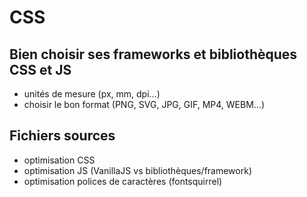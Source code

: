 CSS
===

## Bien choisir ses frameworks et bibliothèques CSS et JS

- unités de mesure (px, mm, dpi…)
- choisir le bon format (PNG, SVG, JPG, GIF, MP4, WEBM…)

## Fichiers sources

- optimisation CSS
- optimisation JS (VanillaJS vs bibliothèques/framework)
- optimisation polices de caractères (fontsquirrel)
